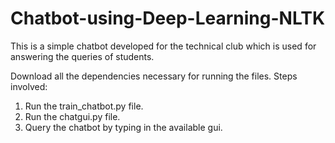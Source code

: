 # Chatbot-using-Deep-Learning-NLTK

This is a simple chatbot developed for the technical club which is used for answering the queries of students.

Download all the dependencies necessary for running the files.
Steps involved:
1. Run the train_chatbot.py file.
2. Run the chatgui.py file.
3. Query the chatbot by typing in the available gui.
